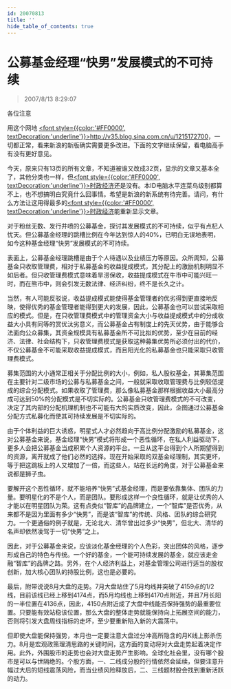 ```yaml
---
id: 20070813 
title: ''
hide_table_of_contents: true
---
```


# 公募基金经理“快男”发展模式的不可持续

> 2007/8/13 8:29:07

<div style={{color: '#FF0000', fontSize: '56px', fontWeight: '500', textAlign: 'center', lineHeight: '200%'}}>
各位注意
</div>
 
<div style={{color: '#FF0000', fontSize: '24px', fontWeight: '500', textAlign: 'center', lineHeight: '200%'}}>

用这个网地 [<font style={{color:'#FF0000', textDecoration:'underline'}}>http://v35.blog.sina.com.cn/u/1215172700</font>](http://v35.blog.sina.com.cn/u/1215172700)，一切都正常，看来新浪的新版确实需要更多改进。下面的文字继续保留，看电脑高手有没有更好意见。
</div>
 
<div style={{color: '#FF0000', fontWeight: '500', marginTop: '20px', marginBottom: '20px'}}>

今天，原来只有13页的所有文章，不知道被谁又改成32页，显示的文章又基本全了，其他分类也一样，但[<font style={{color:'#FF0000', textDecoration:'underline'}}>时政经济</font>](http://blog.sina.com.cn/s/alist_1215172700_10_1.html)还是没有。本ID电脑水平连菜鸟级别都算不上，也不想搞明白究竟什么回事情。希望是新浪的新系统有待完善。请问，有什么方法让这用得最多的[<font style={{color:'#FF0000', textDecoration:'underline'}}>时政经济</font>](http://blog.sina.com.cn/s/alist_1215172700_10_1.html)能重新显示文章。
</div>

对于粉丝无数、发行井喷的公募基金，探讨其发展模式的不可持续，似乎有点杞人忧天。但公募基金经理的跳槽比例在今年达到惊人的40%，已明白无误地表明，如今这种基金经理“快男”发展模式的不可持续。

 

表面上，公募基金经理跳槽是由于个人待遇以及业绩压力等原因。众所周知，公募基金只收取管理费，相对于私募基金的收益提成模式，其分配上的激励机制明显不如后者。但只收管理费模式意味着旱涝保收，收益提成模式在牛市中可能兴旺一时，而在熊市中，则会引发无数法律、经济纠纷，终不是长久之计。

 

当然，有人可能反驳说，收益提成模式能使得基金管理者的优劣得到更直接地反映，使得优秀的基金管理者能得到更大的发展，因此，公募基金也可以尝试采取相应的模式。但是，在只收管理费模式中的管理资金大小与收益提成模式中的分成收益大小具有同等的赏优汰劣意义，而公募基金占有制度上的先天优势，由于能够合法面向公众募集，其资金规模具有私募基金所不可比拟的优势，至少在目前的经济、法律、社会结构下，只收管理费模式是获取这种募集优势所必须付出的代价，不仅公募基金不可能采取收益提成模式，而且阳光化的私募基金也只能采取只收管理费模式。

 

募集范围的大小通常正相关于分配比例的大小，例如，私人股权基金，其募集范围在主要针对二级市场的公募与私募基金之间，一般就采取收取管理费与比例较低提成的综合分配模式。如果收取了管理费，那么像私募基金那样根据收益大小最高分成可达到50%的分配模式是不切实际的。公募基金只收管理费模式的不可改变，决定了其内部的分配机理机制也不可能有大的实质改变，因此，企图通过公募基金分配方式私募化而使其可持续发展是不切实际的。

 

由于个体利益的巨大诱惑，明星式人才必然趋向于高比例分配激励的私募基金，这对公募基金来说，基金经理“快男”模式将形成一个恶性循环，在私人利益驱动下，更多人会把公募基金当成积累个人资源的平台。一旦从这平台得到个人所期望得到的资源，离开就成了他们必然的选择。现在开始采取的双基金经理制，其实更坏，等于把这跳板上的人又增加了一倍，而这些人，站在长远的角度，对于公募基金来说都是狮子虫。

 

要解开这个恶性循环，就不能培养“快男”式基金经理，而是要依靠集体、团队的力量。要明星化的不是个人，而是团队。要形成这样一个良性循环，就是让优秀的人才能以在明星团队为荣。这有点类似“智库”的品牌建立，一个“智库”是否优秀，从来都不是因为里面有多少“快男”，而是该“智库”的传统、风格、团队的综合研究力。一个更通俗的例子就是，无论北大、清华曾出过多少“快男”，但北大、清华的名声却依然凌驾于一切“快男”之上。

 

因此，对于公募基金来说，应该淡化基金经理的个人色彩，突出团体的风格，逐步形成自己的特色与传统。一个好的基金，一个能可持续发展的基金，就应该走金融“智库”的品牌之路。另外，在个人经济利益上，对基金管理公司进行适当的股权创新，加大核心团队的持股比例，这也是必要的。

 

最后，附带说说8月大盘的走势。7月大盘站住了5月均线并突破了4159点的1/2线，目前该线已经上移到4174点，而5月均线也上移到4170点附近，并且7月长阳的一半位置在4136点，因此，4150点附近成了大盘中线能否保持强势的最重要位置。只要能有效站稳该位置，那么大盘的整体走势就能保持向上拓展空间的能力，否则将引发大盘周线指标的走坏，至少要重新陷入新的大震荡中。

 

但即使大盘能保持强势，本月也一定要注意大盘过分冲高所隐含的月K线上影杀伤力。8月是宏观政策理清思路的关键时间，这方面的变动将对大盘走势起着决定作用。此外，外围股市的走势也会对大盘走势产生影响。全球化社会里，没有哪个股市是可以与世隔绝的。个股方面，一、二线成分股的行情依然会延续，但要注意升幅过大后的短线震荡风险，而当业绩风险释放后，二、三线题材股会找到重新活跃的动力。